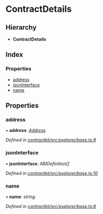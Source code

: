 # ContractDetails

## Hierarchy

* **ContractDetails**

## Index

### Properties

* [address](../interfaces/_explorer_base_.contractdetails.md#address)
* [jsonInterface](../interfaces/_explorer_base_.contractdetails.md#jsoninterface)
* [name](../interfaces/_explorer_base_.contractdetails.md#name)

## Properties

### address

• **address**: [_Address_](_base_.md#address)

_Defined in_ [_contractkit/src/explorer/base.ts:9_](https://github.com/celo-org/celo-monorepo/blob/master/packages/contractkit/src/explorer/base.ts#L9)

### jsonInterface

• **jsonInterface**: _ABIDefinition\[\]_

_Defined in_ [_contractkit/src/explorer/base.ts:10_](https://github.com/celo-org/celo-monorepo/blob/master/packages/contractkit/src/explorer/base.ts#L10)

### name

• **name**: _string_

_Defined in_ [_contractkit/src/explorer/base.ts:8_](https://github.com/celo-org/celo-monorepo/blob/master/packages/contractkit/src/explorer/base.ts#L8)


